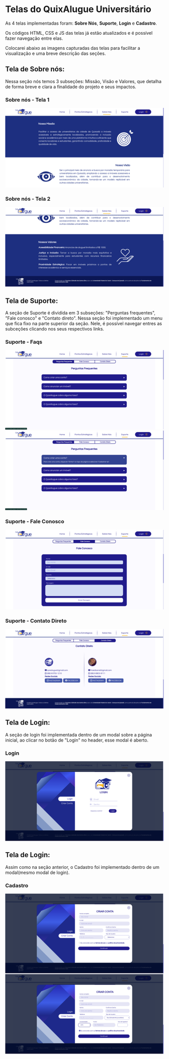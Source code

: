 
# Telas do QuixAlugue Universitário

As 4 telas implementadas foram: **Sobre Nós**, **Suporte**, **Login** e **Cadastro**. 

Os códigos HTML, CSS e JS das telas já estão atualizados e é possível fazer navegação entre elas.

Colocarei abaixo as imagens capturadas das telas para facilitar a visualização e uma breve descrição das seções.

## Tela de **Sobre nós**:

Nessa seção nós temos 3 subseções: Missão, Visão e Valores, que detalha de forma breve e clara a finalidade do projeto e seus impactos. 

### Sobre nós - Tela 1
![Tela de Sobre nós](Imagens/tela-sobre-1.png)

### Sobre nós - Tela 2
![Tela de Sobre nós](Imagens/tela-sobre-2.png)


## Tela de **Suporte**:

A seção de Suporte é dividida em 3 subseções: "Perguntas frequentes", "Fale conosco" e "Contato direto". Nessa seção foi implementado um menu que fica fixo na parte superior da seção. Nele, é possível navegar entres as subceções clicando nos seus respectivos links.

### Suporte - Faqs 

![Tela de Faqs](Imagens/tela-suporte-1.png)
![Tela de Faqs](Imagens/tela-suporte-2.png)

### Suporte - Fale Conosco
![Tela de Fale Conosco](Imagens/tela-suporte-3.png)

### Suporte - Contato Direto
![Tela de Contato Direto](Imagens/tela-suporte-4.png)

## Tela de **Login**:

A seção de login foi implementada dentro de um modal sobre a página inicial, ao clicar no botão de "Login" no header, esse modal é aberto. 

### Login 

![Tela de Login](Imagens/tela-login.png)


## Tela de **Login**:

Assim como na seção anterior, o Cadastro foi implementado dentro de um modal(mesmo modal de login).

### Cadastro 

![Tela de cadastro](Imagens/tela-cadastro-1.png)
![Tela de cadastro](Imagens/tela-cadastro-2.png)